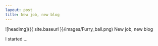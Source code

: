 ```yaml
---
layout: post
title: New job, new blog
---
```



![headimg]({{ site.baseurl }}/images/Furry_ball.png)
New job, new blog

I started ...


